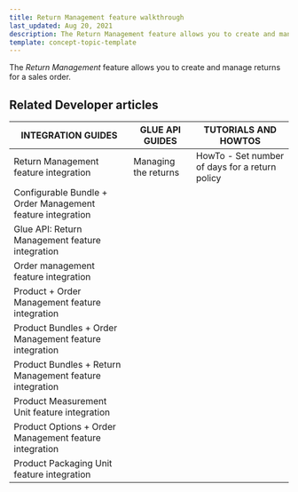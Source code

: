 ```yaml
---
title: Return Management feature walkthrough
last_updated: Aug 20, 2021
description: The Return Management feature allows you to create and manage returns for a sales order.
template: concept-topic-template
---
```


The _Return Management_ feature allows you to create and manage returns for a sales order.

<!--
To learn more about the feature and to find out how end users use it, see [Return Management feature overview](https://documentation.spryker.com/docs/return-management-feature-overview) for business users.
-->

## Related Developer articles

| INTEGRATION GUIDES  | GLUE API GUIDES | TUTORIALS AND HOWTOS |
|---|---|---|
| Return Management feature integration | Managing the returns | HowTo - Set number of days for a return policy |
| Configurable Bundle + Order Management feature integration |  |  |
| Glue API: Return Management feature integration |  |  |
| Order management feature integration |  |  |
| Product + Order Management feature integration |  |  |
| Product Bundles + Order Management feature integration |  |  |
| Product Bundles + Return Management feature integration |  |  |
| Product Measurement Unit feature integration |  |  |
| Product Options + Order Management feature integration |  |  |
| Product Packaging Unit feature integration |  |  |
